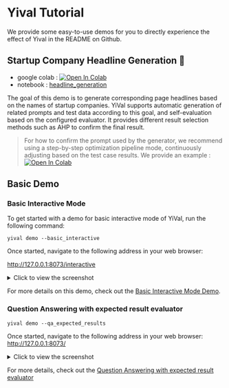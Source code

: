 <!-- markdownlint-disable MD033 -->
# Yival Tutorial

We provide some easy-to-use demos for you to directly experience the effect
of Yival in the README on Github.

## Startup Company Headline Generation 🤖

* google colab : [![Open In Colab](https://colab.research.google.com/assets/colab-badge.svg)](https://colab.research.google.com/drive/1EiWUL8rE_kfNLXVPowCWCh6hwHFagvs_?usp=sharing)
* notebook : [headline_generation](./headline_generation.ipynb)

The goal of this demo is to generate corresponding page headlines based on the
names of startup companies. YiVal supports automatic generation of related prompts
and test data according to this goal, and self-evaluation based on the configured
evaluator. It provides different result selection methods such as AHP to confirm
the final result.

>For how to confirm the prompt used by the generator, we recommend using a
step-by-step optimization pipeline mode, continuously adjusting based on
the test case results. We provide an example : [![Open In Colab](https://colab.research.google.com/assets/colab-badge.svg)](https://colab.research.google.com/drive/1tr5s_adAPmI9Mv6Zz97JnTGIh3mGojsi?usp=sharing)

## Basic Demo

### Basic Interactive Mode

To get started with a demo for basic interactive mode of YiVal, run the following
command:

```shell
yival demo --basic_interactive
```

Once started, navigate to the following address in your web browser:

<http://127.0.0.1:8073/interactive>
<details>
  <summary>Click to view the screenshot</summary>
  
  ![Screenshot 2023-08-17 at 10 55 31 PM](https://github.com/YiVal/YiVal/assets/1544154/a720c3ad-1288-4830-8a3d-377d9827f46e)
  
</details>

For more details on this demo, check out the [Basic Interactive Mode Demo](https://github.com/YiVal/YiVal/blob/master/docs/docs/basic_interactive_mode.md#demo).

### Question Answering with expected result evaluator

```shell
yival demo --qa_expected_results
```

Once started, navigate to the following address in your web browser:
<http://127.0.0.1:8073/>
<details>
  <summary>Click to view the screenshot</summary>
  
 <img width="1288" alt="Screenshot 2023-08-18 at 1 11 44 AM" src="https://github.com/YiVal/YiVal/assets/1544154/4e9a182f-07ba-413e-9160-f38bfdc743ce">

</details>

For more details, check out the [Question Answering with expected result evaluator](https://github.com/YiVal/YiVal/blob/master/docs/qa_expected_results.md#demo)
